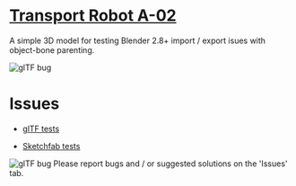 # [Transport Robot A-02](https://github.com/capnm/b8TransportRobot/raw/master/blender81/TransportRobot_a-02.blend)

A simple 3D model for testing Blender 2.8+ import / export isues with object-bone parenting.

![glTF bug](https://raw.githubusercontent.com/capnm/b8TransportRobot/master/screenshot.jpg)


# Issues

* [glTF tests](gltf/)

* [Sketchfab tests](gltf/sketchfab)

![glTF bug](https://raw.githubusercontent.com/capnm/b8TransportRobot/master/ouch.jpg)
Please report bugs and / or suggested solutions on the 'Issues' tab.
